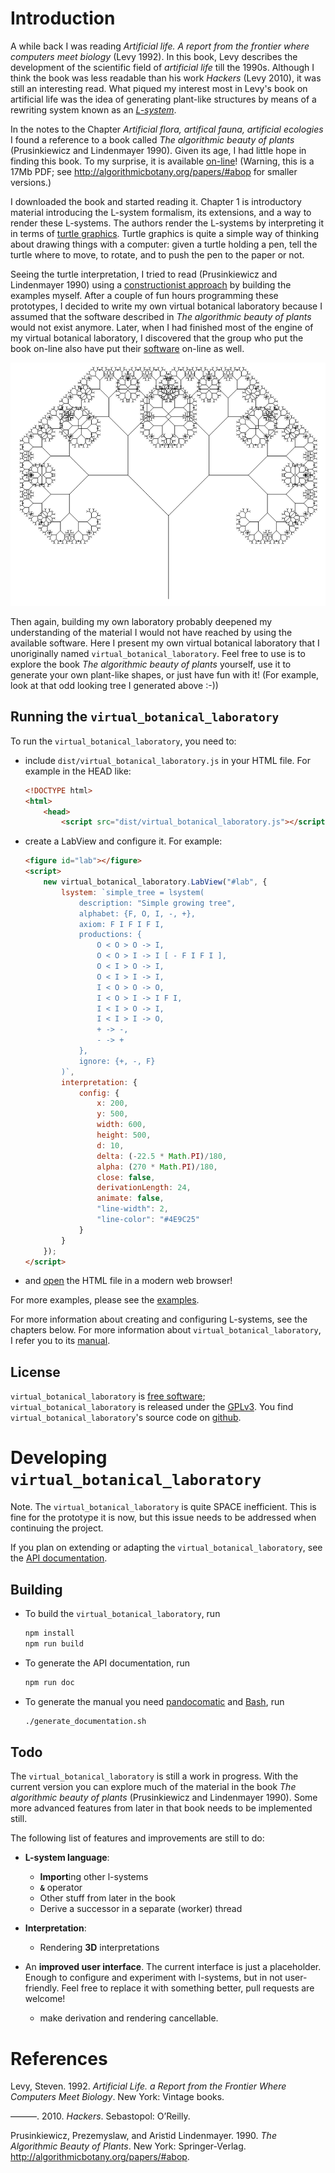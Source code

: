 Introduction
============

A while back I was reading *Artificial life. A report from the frontier where computers meet biology* (Levy 1992). In this book, Levy describes the development of the scientific field of *artificial life* till the 1990s. Although I think the book was less readable than his work *Hackers* (Levy 2010), it was still an interesting read. What piqued my interest most in Levy's book on artificial life was the idea of generating plant-like structures by means of a rewriting system known as an *[L-system](https://en.wikipedia.org/wiki/L-system)*.

In the notes to the Chapter *Artificial flora, artifical fauna, artificial ecologies* I found a reference to a book called *The algorithmic beauty of plants* (Prusinkiewicz and Lindenmayer 1990). Given its age, I had little hope in finding this book. To my surprise, it is available [on-line](http://algorithmicbotany.org/papers/abop/abop.pdf)! (Warning, this is a 17Mb PDF; see <http://algorithmicbotany.org/papers/#abop> for smaller versions.)

I downloaded the book and started reading it. Chapter 1 is introductory material introducing the L-system formalism, its extensions, and a way to render these L-systems. The authors render the L-systems by interpreting it in terms of [turtle graphics](https://en.wikipedia.org/wiki/Turtle_graphics). Turtle graphics is quite a simple way of thinking about drawing things with a computer: given a turtle holding a pen, tell the turtle where to move, to rotate, and to push the pen to the paper or not.

Seeing the turtle interpretation, I tried to read (Prusinkiewicz and Lindenmayer 1990) using a [constructionist approach](https://en.wikipedia.org/wiki/Constructionism_(learning_theory)) by building the examples myself. After a couple of fun hours programming these prototypes, I decided to write my own virtual botanical laboratory because I assumed that the software described in *The algorithmic beauty of plants* would not exist anymore. Later, when I had finished most of the engine of my virtual botanical laboratory, I discovered that the group who put the book on-line also have put their [software](http://algorithmicbotany.org/virtual_laboratory/) on-line as well.

![How much fun: I generated an odd looking tree!](images/generated_tree.png)

Then again, building my own laboratory probably deepened my understanding of the material I would not have reached by using the available software. Here I present my own virtual botanical laboratory that I unoriginally named `virtual_botanical_laboratory`. Feel free to use is to explore the book *The algorithmic beauty of plants* yourself, use it to generate your own plant-like shapes, or just have fun with it! (For example, look at that odd looking tree I generated above :-))

Running the `virtual_botanical_laboratory`
------------------------------------------

To run the `virtual_botanical_laboratory`, you need to:

-   include `dist/virtual_botanical_laboratory.js` in your HTML file. For example in the HEAD like:

    ``` html
    <!DOCTYPE html>
    <html>
        <head>
            <script src="dist/virtual_botanical_laboratory.js"></script>
    ```

-   create a LabView and configure it. For example:

    ``` html
    <figure id="lab"></figure>
    <script>
        new virtual_botanical_laboratory.LabView("#lab", {
            lsystem: `simple_tree = lsystem(
                description: "Simple growing tree",
                alphabet: {F, O, I, -, +},
                axiom: F I F I F I,
                productions: {
                    O < O > O -> I,
                    O < O > I -> I [ - F I F I ],
                    O < I > O -> I,
                    O < I > I -> I,
                    I < O > O -> O,
                    I < O > I -> I F I,
                    I < I > O -> I,
                    I < I > I -> O,
                    + -> -,
                    - -> +
                },
                ignore: {+, -, F}
            )`,
            interpretation: {
                config: {
                    x: 200,
                    y: 500,
                    width: 600,
                    height: 500,
                    d: 10,
                    delta: (-22.5 * Math.PI)/180,
                    alpha: (270 * Math.PI)/180,
                    close: false,
                    derivationLength: 24,
                    animate: false,
                    "line-width": 2,
                    "line-color": "#4E9C25"
                }
            }
        });
    </script>
    ```

-   and [open](https://heerdebeer.org/Software/virtual_botanical_laboratory/examples/example-labview.html) the HTML file in a modern web browser!

For more examples, please see the [examples](https://heerdebeer.org/Software/virtual_botanical_laboratory/#reading).

For more information about creating and configuring L-systems, see the chapters below. For more information about `virtual_botanical_laboratory`, I refer you to its [manual](https://heerdebeer.org/Software/virtual_botanical_laboratory/).

License
-------

`virtual_botanical_laboratory` is [free software](https://www.gnu.org/philosophy/free-sw.en.html); `virtual_botanical_laboratory` is released under the [GPLv3](https://www.gnu.org/licenses/gpl-3.0.en.html). You find `virtual_botanical_laboratory`'s source code on [github](https://github.com/htdebeer/virtual_botanical_laboratory).

Developing `virtual_botanical_laboratory`
=========================================

Note. The `virtual_botanical_laboratory` is quite SPACE inefficient. This is fine for the prototype it is now, but this issue needs to be addressed when continuing the project.

If you plan on extending or adapting the `virtual_botanical_laboratory`, see the [API documentation](https://heerdebeer.org/Software/virtual_botanical_laboratory/documentation/api/).

Building
--------

-   To build the `virtual_botanical_laboratory`, run

    ``` bash
    npm install
    npm run build
    ```

-   To generate the API documentation, run

    ``` bash
    npm run doc
    ```

-   To generate the manual you need [pandocomatic](https://heerdebeer.org/Software/markdown/pandocomatic/) and [Bash](https://www.gnu.org/software/bash/), run

    ``` bash
    ./generate_documentation.sh
    ```

Todo
----

The `virtual_botanical_laboratory` is still a work in progress. With the current version you can explore much of the material in the book *The algorithmic beauty of plants* (Prusinkiewicz and Lindenmayer 1990). Some more advanced features from later in that book needs to be implemented still.

The following list of features and improvements are still to do:

-   **L-system language**:
    -   **Import**ing other l-systems
    -   **`&`** operator
    -   Other stuff from later in the book
    -   Derive a successor in a separate (worker) thread
-   **Interpretation**:
    -   Rendering **3D** interpretations
-   An **improved user interface**. The current interface is just a placeholder. Enough to configure and experiment with l-systems, but in not user-friendly. Feel free to replace it with something better, pull requests are welcome!

    -   make derivation and rendering cancellable.

References
==========

Levy, Steven. 1992. *Artificial Life. a Report from the Frontier Where Computers Meet Biology*. New York: Vintage books.

———. 2010. *Hackers*. Sebastopol: O’Reilly.

Prusinkiewicz, Prezemyslaw, and Aristid Lindenmayer. 1990. *The Algorithmic Beauty of Plants*. New York: Springer-Verlag. <http://algorithmicbotany.org/papers/#abop>.
